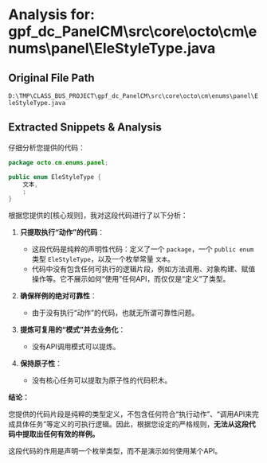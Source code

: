 # Analysis for: gpf_dc_PanelCM\src\core\octo\cm\enums\panel\EleStyleType.java

## Original File Path
`D:\TMP\CLASS_BUS_PROJECT\gpf_dc_PanelCM\src\core\octo\cm\enums\panel\EleStyleType.java`

## Extracted Snippets & Analysis
仔细分析您提供的代码：

```java
package octo.cm.enums.panel;

public enum EleStyleType {
	文本,
	;
}
```

根据您提供的[核心规则]，我对这段代码进行了以下分析：

1.  **只提取执行“动作”的代码**：
    *   这段代码是纯粹的声明性代码：定义了一个 `package`，一个 `public enum` 类型 `EleStyleType`，以及一个枚举常量 `文本`。
    *   代码中没有包含任何可执行的逻辑片段，例如方法调用、对象构建、赋值操作等。它不展示如何“使用”任何API，而仅仅是“定义”了类型。

2.  **确保样例的绝对可靠性**：
    *   由于没有执行“动作”的代码，也就无所谓可靠性问题。

3.  **提炼可复用的“模式”并去业务化**：
    *   没有API调用模式可以提炼。

4.  **保持原子性**：
    *   没有核心任务可以提取为原子性的代码积木。

**结论：**

您提供的代码片段是纯粹的类型定义，不包含任何符合“执行动作”、“调用API来完成具体任务”等定义的可执行逻辑。因此，根据您设定的严格规则，**无法从这段代码中提取出任何有效的样例。**

这段代码的作用是声明一个枚举类型，而不是演示如何使用某个API。